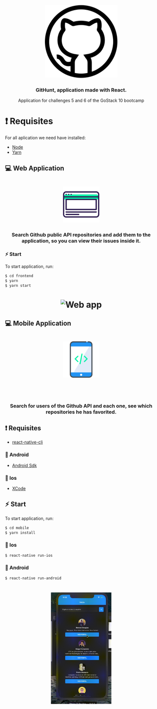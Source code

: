 <h1 align="center" >
    <img src="./assets/github.svg" width = "240px">
</h1>

<h3 align="center"> GitHunt, application made with React. </h3>

<p align="center"> 
    Application for challenges 5 and 6 of the GoStack 10 bootcamp
</p>

# ❗️ Requisites

For all aplication we need have installed:

- [Node](https://nodejs.org/en/)
- [Yarn](https://yarnpkg.com/lang/en/)

## 💻 Web Application

<h1 align="center">
    <img alt="WebApp" src="./assets/browser.svg" width = "120px">
</h1>

<h3 align="center">
Search Github public API repositories and add them to the
application, so you can view their issues inside it.
</h3>

### ⚡️ Start

To start application, run:

```
$ cd frontend
$ yarn
$ yarn start
```

<h1 align="center">
    <img alt = "Web app" src = "./assets/webgif.gif" width = "700px" />
</h1>

## 💻 Mobile Application

<h1 align="center">
    <img alt="WebApp" src="./assets/smartphone (2).svg" width = "120px">
</h1> <br /> <br />

<h3 align="center">
Search for users of the Github API and each one,
see which repositories he has favorited.
</h3>

## ❗️ Requisites

- [react-native-cli](https://github.com/react-native-community/cli)

### 👾 Android

- [Android Sdk](https://developer.android.com/studio)

### 🍎 Ios

- [XCode](https://developer.apple.com/xcode/)

## ⚡️ Start

To start application, run:

```
$ cd mobile
$ yarn install
```

### 🍎 Ios

```
$ react-native run-ios
```

### 👾 Android

```
$ react-native run-android
```

<h1 align="center">
    <img alt = "Web app" src = "./assets/mobile.gif" width = "200px" />
</h1>
